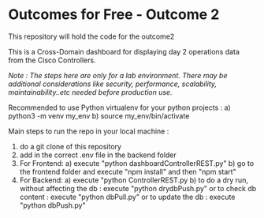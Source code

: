 # Outcomes for Free - Outcome 2

This repository will hold the code for the outcome2

This is a Cross-Domain dashboard for displaying day 2 operations data from the Cisco Controllers.

_Note : The steps here are only for a lab environment. There may be additional considerations like security, performance, scalability, maintainability..etc needed before production use._

Recommended to use Python virtualenv for your python projects :
a) python3 -m venv my_env
b) source my_env/bin/activate

Main steps to run the repo in your local machine :

1) do a git clone of this repository
2) add in the correct .env file in the backend folder
3) For Frontend:
 a) execute "python dashboardControllerREST.py"
 b) go to the frontend folder and execute "npm install" and then "npm start"
4) For Backend:
  a) execute "python ControllerREST.py
  b) to do a dry run, without affecting the db : execute "python drydbPush.py" or to check db content : execute "python dbPull.py" or to update the db : execute "python dbPush.py"

